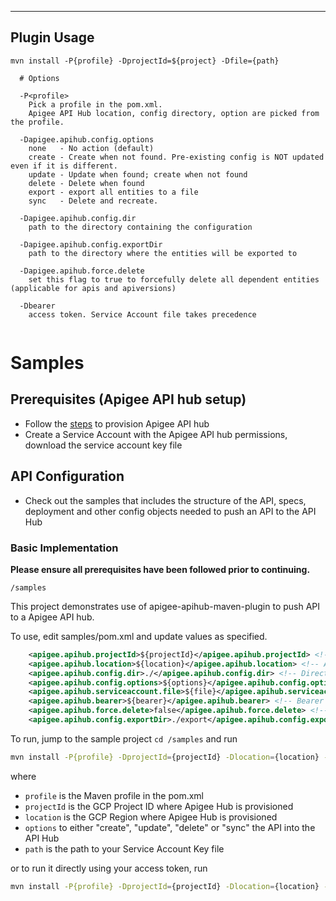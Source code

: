 ------------
Plugin Usage
------------
```
mvn install -P{profile} -DprojectId=${project} -Dfile={path}

  # Options

  -P<profile>
    Pick a profile in the pom.xml.
    Apigee API Hub location, config directory, option are picked from the profile.

  -Dapigee.apihub.config.options
    none   - No action (default)
    create - Create when not found. Pre-existing config is NOT updated even if it is different.
    update - Update when found; create when not found
    delete - Delete when found
    export - export all entities to a file
    sync   - Delete and recreate.
    
  -Dapigee.apihub.config.dir
  	path to the directory containing the configuration
  
  -Dapigee.apihub.config.exportDir
  	path to the directory where the entities will be exported to
  	
  -Dapigee.apihub.force.delete
  	set this flag to true to forcefully delete all dependent entities (applicable for apis and apiversions)
  
  -Dbearer
  	access token. Service Account file takes precedence
    
```


# Samples

## Prerequisites (Apigee API hub setup)
- Follow the [steps](https://cloud.google.com/apigee/docs/api-hub/get-started-api-hub) to provision Apigee API hub
- Create a Service Account with the Apigee API hub permissions, download the service account key file

## API Configuration

- Check out the samples that includes the structure of the API, specs, deployment and other config objects needed to push an API to the API Hub


### Basic Implementation

**Please ensure all prerequisites have been followed prior to continuing.**

```
/samples
```

This project demonstrates use of apigee-apihub-maven-plugin to push API to a Apigee API hub. 

To use, edit samples/pom.xml and update values as specified.

```xml
	<apigee.apihub.projectId>${projectId}</apigee.apihub.projectId> <!-- GCP Project ID where Apigee API hub is provisioned -->
	<apigee.apihub.location>${location}</apigee.apihub.location> <!-- Apigee API hub location. Default is global -->
	<apigee.apihub.config.dir>./</apigee.apihub.config.dir> <!-- Directory where specs are accessible. Using ./specs for sample -->
	<apigee.apihub.config.options>${options}</apigee.apihub.config.options> <!-- Options like none, create, update, delete, sync. Default is none-->
	<apigee.apihub.serviceaccount.file>${file}</apigee.apihub.serviceaccount.file> <!-- Service Account File. Use this or "apigee.apihub.bearer". Service Account takes precedence -->
	<apigee.apihub.bearer>${bearer}</apigee.apihub.bearer> <!-- Bearer Token. Use this or  "apigee.apihub.serviceaccount.file" -->
	<apigee.apihub.force.delete>false</apigee.apihub.force.delete> <!-- Force delete entities. Default is false -->
	<apigee.apihub.config.exportDir>./export</apigee.apihub.config.exportDir> <!-- Export Directory -->
```

To run, jump to the sample project `cd /samples` and run 

```bash
mvn install -P{profile} -DprojectId={projectId} -Dlocation={location} -Dapigee.apihub.config.options={option} -Dfile={path}
```
where
-  `profile` is the Maven profile in the pom.xml
-  `projectId` is the GCP Project ID where Apigee Hub is provisioned
-  `location` is the GCP Region where Apigee Hub is provisioned
-  `options` to either "create", "update", "delete" or "sync" the API into the API Hub
-  `path` is the path to your Service Account Key file

or to run it directly using your access token, run

```bash
mvn install -P{profile} -DprojectId={projectId} -Dlocation={location} -Dapigee.apihub.config.options={option} -Dbearer=$(gcloud auth print-access-token)
```


